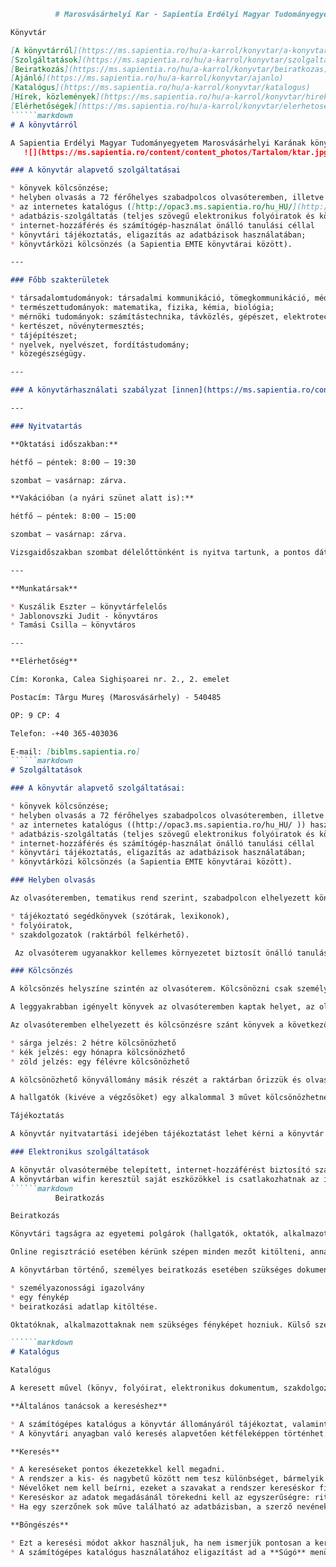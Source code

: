 ```markdown
          # Marosvásárhelyi Kar - Sapientia Erdélyi Magyar Tudományegyetem

Könyvtár

[A könyvtárról](https://ms.sapientia.ro/hu/a-karrol/konyvtar/a-konyvtarrol)
[Szolgáltatások](https://ms.sapientia.ro/hu/a-karrol/konyvtar/szolgaltatasok)
[Beiratkozás](https://ms.sapientia.ro/hu/a-karrol/konyvtar/beiratkozas)
[Ajánló](https://ms.sapientia.ro/hu/a-karrol/konyvtar/ajanlo)
[Katalógus](https://ms.sapientia.ro/hu/a-karrol/konyvtar/katalogus)
[Hírek, közlemények](https://ms.sapientia.ro/hu/a-karrol/konyvtar/hirek-kozlemenyek)
[Elérhetőségek](https://ms.sapientia.ro/hu/a-karrol/konyvtar/elerhetosegek-konyvtar)
``````markdown
# A könyvtárról

A Sapientia Erdélyi Magyar Tudományegyetem Marosvásárhelyi Karának könyvtára korlátozottan nyilvános egyetemi könyvtár. Szolgáltatásait elsősorban a Kar oktatói, hallgatói és munkatársai vehetik igénybe, de kívülálló személyek is használhatják állományát a könyvtár olvasótermében.   A több mint 43.000 könyvtári egységet tartalmazó állományt a szakképzésekhez szükséges magyar és idegen nyelvű egyetemi tankönyvek, szakkönyvek, referenciakönyvek folyóiratok, elektronikus dokumentumok alkotják. Az internet-hozzáférést biztosító számítógépek katalógus- és adatbázis-használatra, illetve személyes munkavégzésre szolgálnak.
   ![](https://ms.sapientia.ro/content/content_photos/Tartalom/ktar.jpg )

### A könyvtár alapvető szolgáltatásai

* könyvek kölcsönzése;
* helyben olvasás a 72 férőhelyes szabadpolcos olvasóteremben, illetve a kollégium tanulószobáiban (120 férőhely);
* az internetes katalógus ([http://opac3.ms.sapientia.ro/hu_HU/](http://opac3.ms.sapientia.ro/hu_HU/ )) használata, mely naprakész információkkal szolgál a könyvtári állomány dokumentumairól
* adatbázis-szolgáltatás (teljes szövegű elektronikus folyóiratok és könyvek elérése az adatbázisokban - lásd: [AJÁNLÓ](https://ms.sapientia.ro/hu/konyvtar/ajanlo ));
* internet-hozzáférés és számítógép-használat önálló tanulási céllal
* könyvtári tájékoztatás, eligazítás az adatbázisok használatában;
* könyvtárközi kölcsönzés (a Sapientia EMTE könyvtárai között).

---

### Főbb szakterületek

* társadalomtudományok: társadalmi kommunikáció, tömegkommunikáció, média, szociológia, pedagógia;
* természettudományok: matematika, fizika, kémia, biológia;
* mérnöki tudományok: számítástechnika, távközlés, gépészet, elektrotechnika;
* kertészet, növénytermesztés;
* tájépítészet;
* nyelvek, nyelvészet, fordítástudomány;
* közegészségügy.

---

### A könyvtárhasználati szabályzat [innen](https://ms.sapientia.ro/content/2011-2021/Konyvtarhasznalati_szabalyzat.pdf ) tölthető le.

---

### Nyitvatartás

**Oktatási időszakban:**

hétfő – péntek: 8:00 – 19:30

szombat – vasárnap: zárva.

**Vakációban (a nyári szünet alatt is):**

hétfő – péntek: 8:00 – 15:00

szombat – vasárnap: zárva.

Vizsgaidőszakban szombat délelőttönként is nyitva tartunk, a pontos dátumokat előzőleg hirdetjük a [Hírek, közlemények](https://ms.sapientia.ro/hu/a-karrol/konyvtar/hirek-kozlemenyek ) almenüben.  Ugyanitt értesítjük olvasóinkat az esetleges programváltozásokról is.

---

**Munkatársak**

* Kuszálik Eszter – könyvtárfelelős
* Jablonovszki Judit - könyvtáros
* Tamási Csilla – könyvtáros

---

**Elérhetőség**

Cím: Koronka, Calea Sighișoarei nr. 2., 2. emelet

Postacím: Târgu Mureş (Marosvásárhely) - 540485

OP: 9 CP: 4

Telefon: -+40 365-403036

E-mail: [biblms.sapientia.ro]
``````markdown
# Szolgáltatások

### A könyvtár alapvető szolgáltatásai:

* könyvek kölcsönzése;
* helyben olvasás a 72 férőhelyes szabadpolcos olvasóteremben, illetve a kollégium tanulószobáiban (120 férőhely);
* az internetes katalógus ((http://opac3.ms.sapientia.ro/hu_HU/ )) használata, mely naprakész információkkal szolgál a könyvtári állomány dokumentumairól
* adatbázis-szolgáltatás (teljes szövegű elektronikus folyóiratok és könyvek elérése az    adatbázisokban);
* internet-hozzáférés és számítógép-használat önálló tanulási céllal
* könyvtári tájékoztatás, eligazítás az adatbázisok használatában;
* könyvtárközi kölcsönzés (a Sapientia EMTE könyvtárai között).

### Helyben olvasás

Az olvasóteremben, tematikus rend szerint, szabadpolcon elhelyezett könyvek egy része nem kölcsönözhető, ezeket a dokumentumokat helyben olvasásra ajánljuk: jelük a könyvgerincen elhelyezett piros színcsík. További nem kölcsönözhető dokumentumaink:

* tájékoztató segédkönyvek (szótárak, lexikonok),
* folyóiratok,
* szakdolgozatok (raktárból felkérhető).

 Az olvasóterem ugyanakkor kellemes környezetet biztosít önálló tanuláshoz is.

### Kölcsönzés

A kölcsönzés helyszíne szintén az olvasóterem. Kölcsönözni csak személyesen, érvényes könyvtári igazolvánnyal lehet. A keresett mű adatairól, elérhetőségéről az elektronikus katalógusban találunk információt ([http://opac3.ms.sapientia.ro/hu_HU/](http://opac3.ms.sapientia.ro/hu_HU/ )).

A leggyakrabban igényelt könyvek az olvasóteremben kaptak helyet, az olvasó a szabadpolcról önállóan leveheti és a szolgálatos könyvtárostól kikölcsönözheti azokat.

Az olvasóteremben elhelyezett és kölcsönzésre szánt könyvek a következő megkülönböztető színcsíkokat kapták:

* sárga jelzés: 2 hétre kölcsönözhető
* kék jelzés: egy hónapra kölcsönözhető
* zöld jelzés: egy félévre kölcsönözhető

A kölcsönözhető könyvállomány másik részét a raktárban őrizzük és olvasói kérésre (kérőlap kitöltése) onnan felküldjük (ez naponta 8 és 15 óra között igényelhető). A raktári könyvek két hétre / egy hónapra kölcsönözhetőek.

A hallgatók (kivéve a végzősöket) egy alkalommal 3 művet kölcsönözhetnek. A kölcsönzés határidejét kötelező betartani, ellenkező esetben a könyvtár bizonyos időszakra felfüggesztheti az olvasó kölcsönzési jogát. A határidő lejárta előtt viszont hosszabbításra van lehetőség, online, személyesen vagy telefonon / e-mail-ben. Az online katalógusban a Saját könyvtárba való belépéssel ellenőrizhetők az aktuális kölcsönzések és lejárati határidők, illetve lehetőség van előjegyzésre, félretételre, egyszeri hosszabbításra!

Tájékoztatás

A könyvtár nyitvatartási idejében tájékoztatást lehet kérni a könyvtár és más könyvtárak állományáról, az állomány használatáról. Az érdeklődők kérdéseire e-mailben is válaszolunk: [biblms.sapientia.ro]

### Elektronikus szolgáltatások

A könyvtár olvasótermébe telepített, internet-hozzáférést biztosító számítógépek elsősorban a katalógusban való keresést és az adatbázisok használatát szolgálják, de önálló munkavégzésre is alkalmasak. Az adatbázisokból letölthető dokumentumok saját célra lementhetők, e-mail-ben elküldhetők.  
A könyvtárban wifin keresztül saját eszközökkel is csatlakozhatnak az internetre.
``````markdown
          Beiratkozás

Beiratkozás

Könyvtári tagságra az egyetemi polgárok (hallgatók, oktatók, alkalmazottak) jogosultak, ők online ([http://opac3.ms.sapientia.ro/hu_HU/](http://opac3.ms.sapientia.ro/hu_HU/ ) - Online regisztráció) vagy személyesen, a könyvtárban iratkozhatnak be.

Online regisztráció esetében kérünk szépen minden mezőt kitölteni, annak ellenére, hogy a felület ezt nem teszi kötelezővé! Első lépésként a visszaigazoló e-mailt kell jóváhagyni. A hallgatókat egy következő fordulóban (vonalkód közlése után) kérjük egy igazolvány típusú fénykép feltöltésére, ezzel véglegesítődik a beiratkozás, a nyomtatott igazolványt pedig átvehetik majd az olvasóteremben. (Kölcsönözni csak az igazolvány birtokában lehet.)

A könyvtárban történő, személyes beiratkozás esetében szükséges dokumentumok:

* személyazonossági igazolvány
* egy fénykép
* beiratkozási adatlap kitöltése.

Oktatóknak, alkalmazottaknak nem szükséges fényképet hozniuk. Külső személyek beiratkozás nélkül használhatják a könyvtárat, ők egyszerű látogatói nyilvántartásba kerülnek.   ![](https://ms.sapientia.ro/content/content_photos/Karok/MS/K%C3%B6nyvt%C3%A1r/konyvtar%204.jpg )

``````markdown
# Katalógus

Katalógus

A keresett művel (könyv, folyóirat, elektronikus dokumentum, szakdolgozat) kapcsolatban a könyvtár számítógépes katalógusában találunk információkat. Elektronikus katalógusunk építése folyamatos, elérhető interneten keresztül a következő címen: [http://opac3.ms.sapientia.ro/hu_HU/](http://opac3.ms.sapientia.ro/hu_HU/ )[.](http://193.16.218.70/monguz/index.jsp )

**Általános tanácsok a kereséshez**

* A számítógépes katalógus a könyvtár állományáról tájékoztat, valamint kölcsönzési információkat nyújt: bibliográfiai adatokat közöl a példányokról, a lelőhelyről, valamint a könyvek státusáról.
* A könyvtári anyagban való keresés alapvetően kétféleképpen történhet: böngészéssel vagy pontos kereséssel.

**Keresés**

* A kereséseket pontos ékezetekkel kell megadni.
* A rendszer a kis- és nagybetű között nem tesz különbséget, bármelyik használható.
* Névelőket nem kell beírni, ezeket a szavakat a rendszer kereséskor figyelmen kívül hagyja (pl. A, AZ, THE, AN, DER).
* Kereséskor az adatok megadásánál törekedni kell az egyszerűségre: ritkán előforduló vezetéknevek esetében a keresztnév megadása nem szükséges. Gyakori vezetékneveknél a keresztnév beírása szűkíti a találatok számát.
* Ha egy szerzőnek sok műve található az adatbázisban, a szerző nevének és a cím egy szavának megadása pontosabb eredményhez vezet.

**Böngészés**

* Ezt a keresési módot akkor használjuk, ha nem ismerjük pontosan a keresendő anyag tulajdonságait, csak közelítő információkkal rendelkezünk. Ekkor ugyanis nem pontos egyezést keres a program, hanem a keresési kifejezéshez legközelebb álló rekordtól kezdve listáz ki megadott számú anyagot.
* A számítógépes katalógus használatához eligazítást ad a **Súgó** menüpont is.
```